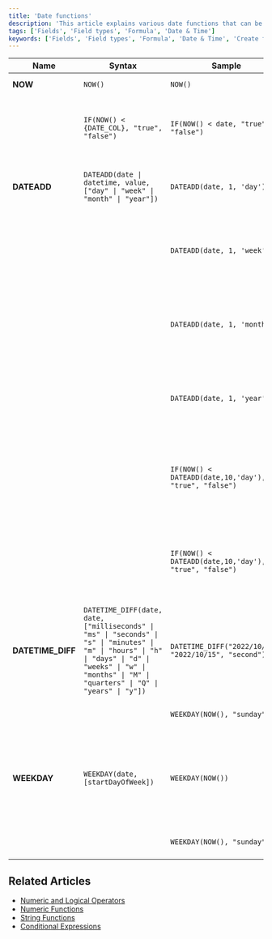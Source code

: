 ```yaml
---
title: 'Date functions'
description: 'This article explains various date functions that can be used in formula fields.'
tags: ['Fields', 'Field types', 'Formula', 'Date & Time']
keywords: ['Fields', 'Field types', 'Formula', 'Date & Time', 'Create formula field', 'Date functions']
---
```




| Name              | Syntax                                                                                                                                                                                                       | Sample                                                | Output                                                                                                  | Remark                                                                                                                                                                                        |
|-------------------|--------------------------------------------------------------------------------------------------------------------------------------------------------------------------------------------------------------|-------------------------------------------------------|---------------------------------------------------------------------------------------------------------|-----------------------------------------------------------------------------------------------------------------------------------------------------------------------------------------------|
| **NOW**           | `NOW()`                                                                                                                                                                                                      | `NOW()`                                               | 2022-05-19 17:20:43                                                                                     | Returns the current time and day                                                                                                                                                              |
|                   | `IF(NOW() < {DATE_COL}, "true", "false")`                                                                                                                                                                    | `IF(NOW() < date, "true", "false")`                   | If current date is less than {DATE_COL}, it returns true. Otherwise, it returns false.                  | DateTime fields and negative values are supported.                                                                                                                                           |
| **DATEADD**       | `DATEADD(date \| datetime, value, ["day" \| "week" \| "month" \| "year"])`                                                                                                                                   | `DATEADD(date, 1, 'day')`                             | Supposing {DATE_COL} is 2022-03-14. The result is 2022-03-15.                                           | DateTime fields and negative values are supported. Example: `DATEADD(DATE_TIME_COL, -1, 'day')`                                                                                              |
|                   |                                                                                                                                                                                                              | `DATEADD(date, 1, 'week')`                            | Supposing {DATE_COL} is 2022-03-14 03:14. The result is 2022-03-21 03:14.                               | DateTime fields and negative values are supported. Example: `DATEADD(DATE_TIME_COL, -1, 'week')`                                                                                             |
|                   |                                                                                                                                                                                                              | `DATEADD(date, 1, 'month')`                           | Supposing {DATE_COL} is 2022-03-14 03:14. The result is 2022-04-14 03:14.                               | DateTime fields and negative values are supported. Example: `DATEADD(DATE_TIME_COL, -1, 'month')`                                                                                            |
|                   |                                                                                                                                                                                                              | `DATEADD(date, 1, 'year')`                            | Supposing {DATE_COL} is 2022-03-14 03:14. The result is 2023-03-14 03:14.                               | DateTime fields and negative values are supported. Example: `DATEADD(DATE_TIME_COL, -1, 'year')`                                                                                             |
|                   |                                                                                                                                                                                                              | `IF(NOW() < DATEADD(date,10,'day'), "true", "false")` | If the current date is less than {DATE_COL} plus 10 days, it returns true. Otherwise, it returns false. | DateTime fields and negative values are supported.                                                                                                                                           |
|                   |                                                                                                                                                                                                              | `IF(NOW() < DATEADD(date,10,'day'), "true", "false")` | If the current date is less than {DATE_COL} plus 10 days, it returns true. Otherwise, it returns false. | DateTime fields and negative values are supported.                                                                                                                                           |
| **DATETIME_DIFF** | `DATETIME_DIFF(date, date, ["milliseconds" \| "ms" \| "seconds" \| "s" \| "minutes" \| "m" \| "hours" \| "h" \| "days" \| "d" \| "weeks" \| "w" \| "months" \| "M" \| "quarters" \| "Q" \| "years" \| "y"])` | `DATETIME_DIFF("2022/10/14", "2022/10/15", "second")` | Supposing {DATE_COL_1} is 2017-08-25 and {DATE_COL_2} is 2011-08-25. The result is 86400.               | Compares two dates and returns the difference in the unit specified. Positive integers indicate the second date being in the past compared to the first and vice versa for negative ones.     |
|                   |                                                                                                                                                                                                              | `WEEKDAY(NOW(), "sunday")`                            | If today is Monday, it returns 1                                                                        | Get the week day of NOW() with the first day set as sunday                                                                                                                                    |
| **WEEKDAY**       | `WEEKDAY(date, [startDayOfWeek])`                                                                                                                                                                            | `WEEKDAY(NOW())`                                      | If today is Monday, it returns 0                                                                        | Returns the day of the week as an integer between 0 and 6 inclusive starting from Monday by default. You can optionally change the start day of the week by specifying in the second argument |
|                   |                                                                                                                                                                                                              | `WEEKDAY(NOW(), "sunday")`                            | If today is Monday, it returns 1                                                                        | Get the week day of NOW() with the first day set as sunday                                                                                                                                    |

## Related Articles
- [Numeric and Logical Operators](015.operators.md)
- [Numeric Functions](020.numeric-functions.md)
- [String Functions](030.string-functions.md)
- [Conditional Expressions](050.conditional-expressions.md)
